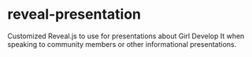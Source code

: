 reveal-presentation
===================

Customized Reveal.js to use for presentations about Girl Develop It when speaking to community members or other informational presentations.
